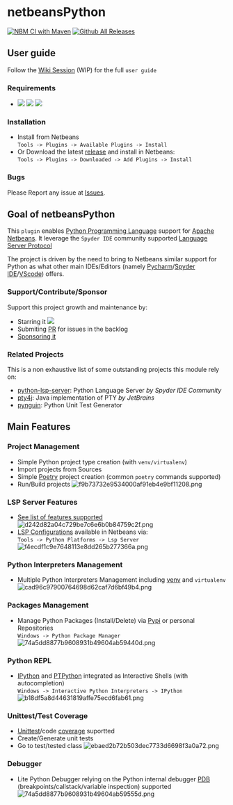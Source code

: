 # netbeansPython

[![NBM CI with Maven](https://github.com/albilu/netbeansPython/actions/workflows/maven.yml/badge.svg?branch=master)](https://github.com/albilu/netbeansPython/actions/workflows/maven.yml) [![Github All Releases](https://img.shields.io/github/downloads/albilu/netbeansPython/total.svg)]()

## User guide

Follow the [Wiki Session](https://github.com/albilu/netbeansPython/wiki) (WIP) for the full `user guide`

### Requirements
- [![](https://img.shields.io/badge/Python-3.7+-green)]() [![](https://img.shields.io/badge/Netbeans-13+-green)]() [![](https://img.shields.io/badge/JDK-11+-green)]()

### Installation
- Install from Netbeans \
    `Tools -> Plugins -> Available Plugins -> Install`
- Or Download the latest [release](https://github.com/albilu/netbeansPython/releases) and install in Netbeans: \
    `Tools -> Plugins -> Downloaded -> Add Plugins -> Install`

### Bugs

Please Report any issue at [Issues](https://github.com/albilu/netbeansPython/issues).

## Goal of netbeansPython

This `plugin` enables [Python Programming Language](https://www.python.org/about/) support for [Apache Netbeans](https://netbeans.apache.org/).
It leverage the `Spyder IDE` community supported [Language Server Protocol](https://github.com/python-lsp/python-lsp-server)

The project is driven by the need to bring to Netbeans similar support for Python as what other main IDEs/Editors (namely [Pycharm](https://www.jetbrains.com/fr-fr/pycharm/)/[Spyder IDE](https://www.spyder-ide.org/)/[VScode](https://code.visualstudio.com/docs/languages/python)) offers.

### Support/Contribute/Sponsor

Support this project growth and maintenance by:
- Starring it [![](https://img.shields.io/github/stars/albilu/netbeansPython)]()
- Submiting [PR](https://github.com/albilu/netbeansPython/pulls) for issues in the backlog
- [Sponsoring it](https://github.com/sponsors/albilu)

### Related Projects

This is a non exhaustive list of some outstanding projects this module rely on:
- [python-lsp-server](https://github.com/python-lsp/python-lsp-server): Python Language Server *by Spyder IDE Community*
- [pty4j](https://github.com/JetBrains/pty4j): Java implementation of PTY *by JetBrains*
- [pynguin](https://github.com/se2p/pynguin): Python Unit Test Generator

## Main Features
### Project Management
- Simple Python project type creation (with `venv/virtualenv`)
- Import projects from Sources
- Simple [Poetry](https://python-poetry.org/) project creation (common `poetry` commands supported)
- Run/Build projects
    ![f9b73732e9534000af91eb4e9bf11208.png](_resources/f9b73732e9534000af91eb4e9bf11208.png)

### LSP Server Features
- [See list of features supported](https://github.com/python-lsp/python-lsp-server#lsp-server-features)
    ![d242d82a04c729be7c6e6b0b84759c2f.png](_resources/d242d82a04c729be7c6e6b0b84759c2f.png)
- [LSP Configurations](https://github.com/python-lsp/python-lsp-server#configuration) available in Netbeans via: \
    `Tools -> Python Platforms -> Lsp Server`
    ![f4ecdf1c9e7648113e8dd265b277366a.png](_resources/f4ecdf1c9e7648113e8dd265b277366a.png)

### Python Interpreters Management
- Multiple Python Interpreters Management including [venv](https://docs.python.org/3/library/venv.html#venv-def) and `virtualenv`
    ![cad96c97900764698d62caf7d6bf49b4.png](_resources/cad96c97900764698d62caf7d6bf49b4.png)

### Packages Management
- Manage Python Packages (Install/Delete) via [Pypi](https://pypi.org/) or personal Repositories \
    `Windows -> Python Package Manager`
    ![74a5dd8877b9608931b49604ab59440d.png](_resources/74a5dd8877b9608931b49604ab59440d.png)

### Python REPL
- [IPython](https://github.com/ipython/ipython) and [PTPython](https://github.com/prompt-toolkit/ptpython) integrated as Interactive Shells (with autocompletion) \
    `Windows -> Interactive Python Interpreters -> IPython`
    ![b18df5a8d44631819affe75ecd6fab61.png](_resources/b18df5a8d44631819affe75ecd6fab61.png)

### Unittest/Test Coverage
- [Unittest](https://docs.python.org/3/library/unittest.html)/code [coverage](https://coverage.readthedocs.io/en/7.2.2/#) suportted
- Create/Generate unit tests
- Go to test/tested class
    ![ebaed2b72b503dec7733d6698f3a0a72.png](_resources/ebaed2b72b503dec7733d6698f3a0a72.png)

### Debugger
- Lite Python Debugger relying on the Python internal debugger [PDB](https://docs.python.org/3/library/pdb.html) (breakpoints/callstack/variable inspection) supported
	![74a5dd8877b9608931b49604ab59555d.png](_resources/74a5dd8877b9608931b49604ab59555d.png)
